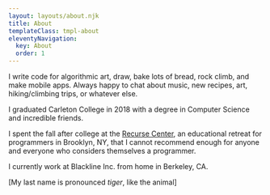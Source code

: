```yaml
---
layout: layouts/about.njk
title: About
templateClass: tmpl-about
eleventyNavigation:
  key: About
  order: 1
---
```

I write code for algorithmic art, draw, bake lots of bread, rock climb, and make mobile apps. Always happy to chat about music, new recipes, art, hiking/climbing trips, or whatever else.

I graduated Carleton College in 2018 with a degree in Computer Science and incredible friends. 

I spent the fall after college at the [Recurse Center](https://www.recurse.com/), an educational retreat for programmers in Brooklyn, NY, that I cannot recommend enough for anyone and everyone who considers themselves a programmer. 

I currently work at Blackline Inc. from home in Berkeley, CA.

\[My last name is pronounced *tiger*, like the animal\]